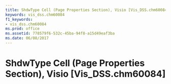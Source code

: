 ```yaml
---
title: ShdwType Cell (Page Properties Section), Visio [Vis_DSS.chm60084]
keywords: vis_dss.chm60084
f1_keywords:
- vis_dss.chm60084
ms.prod: office
ms.assetid: 778579f6-532c-45ba-94f8-a15d49eaf3ba
ms.date: 06/08/2017
---
```



# ShdwType Cell (Page Properties Section), Visio [Vis_DSS.chm60084]

